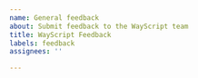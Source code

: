 ```yaml
---
name: General feedback
about: Submit feedback to the WayScript team
title: WayScript Feedback
labels: feedback
assignees: ''

---
```



